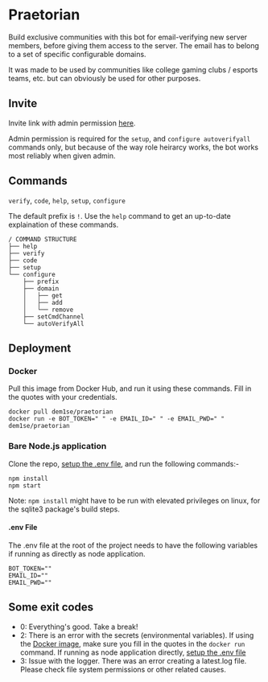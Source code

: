 # Praetorian
Build exclusive communities with this bot for email-verifying new server members, before giving them access to the server. The email has to belong to a set of specific configurable domains.

It was made to be used by communities like college gaming clubs / esports teams, etc. but can obviously be used for other purposes.

## Invite

Invite link *with* admin permission [here](https://discord.com/api/oauth2/authorize?client_id=835201049701646336&permissions=8&scope=bot).

Admin permission is required for the `setup`, and `configure autoverifyall` commands only, but because of the way role heirarcy works, the bot works most reliably when given admin.

## Commands
`verify`, `code`, `help`, `setup`, `configure`

The default prefix is `!`. Use the `help` command to get an up-to-date explaination of these commands.

```
/ COMMAND STRUCTURE
├── help
├── verify
├── code
├── setup
└── configure
    ├── prefix
    ├── domain
    │   ├── get
    │   ├── add
    │   └── remove
    ├── setCmdChannel
    └── autoVerifyAll
```

## Deployment
### Docker
Pull this image from Docker Hub, and run it using these commands. Fill in the quotes with your credentials.
```
docker pull dem1se/praetorian
docker run -e BOT_TOKEN=" " -e EMAIL_ID=" " -e EMAIL_PWD=" " dem1se/praetorian
```

### Bare Node.js application
Clone the repo, [setup the .env file](#.env-file), and run the following commands:-

```
npm install
npm start
```
Note: `npm install` might have to be run with elevated privileges on linux, for the sqlite3 package's build steps.

#### .env File
The .env file at the root of the project needs to have the following variables if running as directly as node application.
```env
BOT_TOKEN=""
EMAIL_ID=""
EMAIL_PWD=""
```

## Some exit codes
- 0: Everything's good. Take a break!
- 2: There is an error with the secrets (environmental variables). If using the [Docker image](#docker), make sure you fill in the quotes in the `docker run` command. If running as node application directly, [setup the .env file](#.env-file)
- 3: Issue with the logger. There was an error creating a latest.log file. Please check file system permissions or other related causes.
